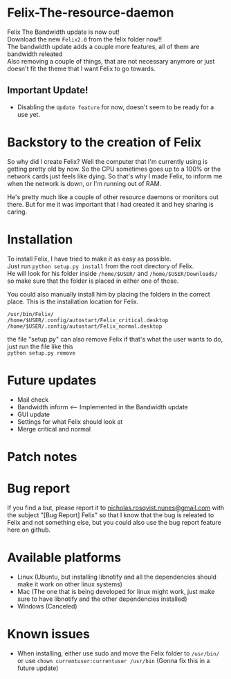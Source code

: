 # Felix-The-resource-daemon

Felix The Bandwidth update is now out!<br />
Download the new `Felix2.0` from the felix folder now!!<br />
The bandwidth update adds a couple more features, all of them are bandwidth releated<br />
Also removing a couple of things, that are not necessary anymore or just doesn't fit the theme that I want Felix to go towards.</br>

## Important Update!
* Disabling the `Update feature` for now, doesn't seem to be ready for a use yet.


# Backstory to the creation of Felix

So why did I create Felix?
Well the computer that I'm currently using is getting pretty old by now. So the CPU sometimes goes up to a 100% or 
the network cards just feels like dying. 
So that's why I made Felix, to inform me when the network is down, or I'm running out of RAM.

He's pretty much like a couple of other resource daemons or monitors out there. But for me it was important that I had created it and hey sharing is caring.

# Installation

To install Felix, I have tried to make it as easy as possible. <br />Just run `python setup.py install` from the root directory of Felix.<br />
He will look for his folder inside `/home/$USER/` and `/home/$USER/Downloads/` so make sure that the folder is placed in either one of those.

You could also manually install him by placing the folders in the correct place.
This is the installation location for Felix.

`/usr/bin/Felix/`<br />
`/home/$USER/.config/autostart/Felix_critical.desktop`<br />
`/home/$USER/.config/autostart/Felix_normal.desktop`

the file "setup.py" can also remove Felix if that's what the user wants to do, just run the file like this <br />`python setup.py remove`

# Future updates
* Mail check
* Bandwidth inform <-- Implemented in the Bandwidth update
* GUI update
* Settings for what Felix should look at
* Merge critical and normal

# Patch notes

# Bug report

If you find a but, please report it to nicholas.rosqvist.nunes@gmail.com with the subject "[Bug Report] Felix" so that I know that the bug is releated to Felix and not something else, but you could also use the bug report feature here on github.

# Available platforms
* Linux (Ubuntu, but installing libnotify and all the dependencies should make it work on other linux systems)
* Mac (The one that is being developed for linux might work, just make sure to have libnotify and the other dependencies installed)
* Windows (Canceled)

# Known issues
* When installing, either use sudo and move the Felix folder to `/usr/bin/` or use `chown currentuser:currentuser /usr/bin` (Gonna fix this in a future update) <br />
